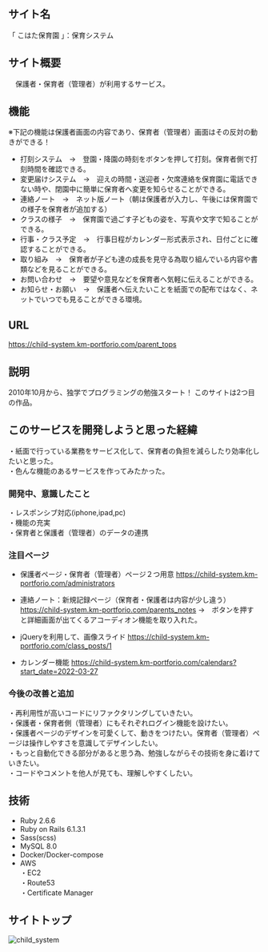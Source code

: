 ## サイト名
「 こはた保育園 」：保育システム

## サイト概要
　保護者・保育者（管理者）が利用するサービス。
 
## 機能
※下記の機能は保護者画面の内容であり、保育者（管理者）画面はその反対の動きができる！

* 打刻システム　→　登園・降園の時刻をボタンを押して打刻。保育者側で打刻時間を確認できる。
* 変更届けシステム　→　迎えの時間・送迎者・欠席連絡を保育園に電話できない時や、閉園中に簡単に保育者へ変更を知らせることができる。
* 連絡ノート　→　ネット版ノート（朝は保護者が入力し、午後には保育園での様子を保育者が追加する）
* クラスの様子　→　保育園で過ごす子どもの姿を、写真や文字で知ることができる。
* 行事・クラス予定　→　行事日程がカレンダー形式表示され、日付ごとに確認することができる。
* 取り組み　→　保育者が子ども達の成長を見守る為取り組んでいる内容や書類などを見ることができる。
* お問い合わせ　→　要望や意見などを保育者へ気軽に伝えることができる。
* お知らせ・お願い　→　保護者へ伝えたいことを紙面での配布ではなく、ネットでいつでも見ることができる環境。

## URL
https://child-system.km-portforio.com/parent_tops

## 説明
2010年10月から、独学でプログラミングの勉強スタート！
このサイトは2つ目の作品。

## このサービスを開発しようと思った経緯
・紙面で行っている業務をサービス化して、保育者の負担を減らしたり効率化したいと思った。  
・色んな機能のあるサービスを作ってみたかった。  

### 開発中、意識したこと
・レスポンシブ対応(iphone,ipad,pc)  
・機能の充実  
・保育者と保護者（管理者）のデータの連携  

### 注目ページ
* 保護者ページ・保育者（管理者）ページ２つ用意
https://child-system.km-portforio.com/administrators

* 連絡ノート：新規記録ページ（保育者・保護者は内容が少し違う）
https://child-system.km-portforio.com/parents_notes
→　ボタンを押すと詳細画面が出てくるアコーディオン機能を取り入れた。

* jQueryを利用して、画像スライド
https://child-system.km-portforio.com/class_posts/1

* カレンダー機能
https://child-system.km-portforio.com/calendars?start_date=2022-03-27

### 今後の改善と追加
・再利用性が高いコードにリファクタリングしていきたい。  
・保護者・保育者側（管理者）にもそれぞれログイン機能を設けたい。  
・保護者ページのデザインを可愛くして、動きをつけたい。保育者（管理者）ページは操作しやすさを意識してデザインしたい。  
・もっと自動化できる部分があると思う為、勉強しながらその技術を身に着けていきたい。  
・コードやコメントを他人が見ても、理解しやすくしたい。  

## 技術

* Ruby 2.6.6
* Ruby on Rails 6.1.3.1
* Sass(scss)
* MySQL  8.0
* Docker/Docker-compose 
* AWS  
・EC2  
・Route53  
・Certificate Manager

## サイトトップ
![child_system](https://user-images.githubusercontent.com/76243106/165857243-7a535b17-7226-4cee-abf9-589d96960614.png)

